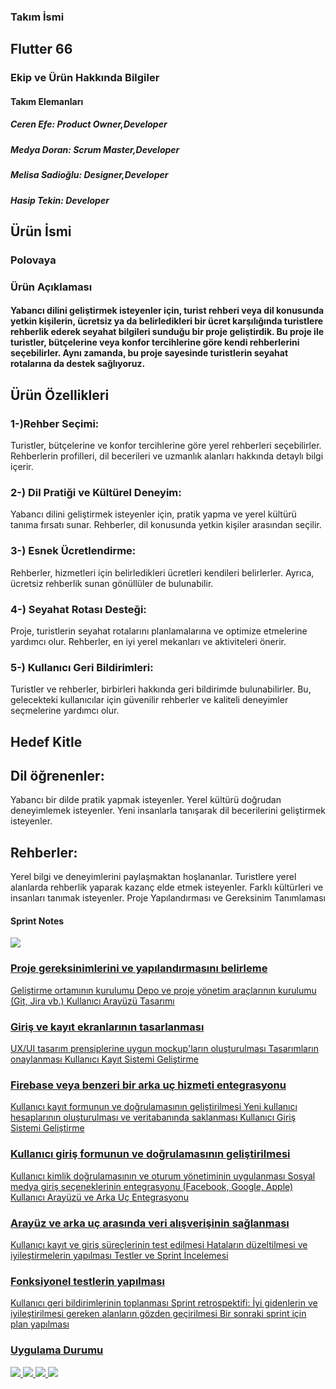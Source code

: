 <H3>Takım İsmi</H3>
<H2>Flutter 66</H2>

<H3>Ekip ve Ürün Hakkında Bilgiler</H3>
<H4>Takım Elemanları</H4>

<H5>Ceren Efe: Product Owner,Developer </H5>
<H5>Medya Doran: Scrum Master,Developer</H5>
<H5>Melisa Sadioğlu: Designer,Developer</H5>
<H5>Hasip Tekin: Developer</H5>


<H2>Ürün İsmi</H2>

<H3>Polovaya</H3>

<h3>Ürün Açıklaması</h3>

<h4>Yabancı dilini geliştirmek isteyenler için, turist rehberi veya dil konusunda yetkin kişilerin, ücretsiz ya da belirledikleri bir ücret karşılığında turistlere rehberlik ederek seyahat bilgileri sunduğu bir proje geliştirdik. Bu proje ile turistler, bütçelerine veya konfor tercihlerine göre kendi rehberlerini seçebilirler. Aynı zamanda, bu proje sayesinde turistlerin seyahat rotalarına da destek sağlıyoruz.</h4>

<h2>Ürün Özellikleri</h2>


<H3>1-)Rehber Seçimi: </H3>Turistler, bütçelerine ve konfor tercihlerine göre yerel rehberleri seçebilirler. Rehberlerin profilleri, dil becerileri ve uzmanlık alanları hakkında detaylı bilgi içerir.
<H3>2-) Dil Pratiği ve Kültürel Deneyim: </H3>Yabancı dilini geliştirmek isteyenler için, pratik yapma ve yerel kültürü tanıma fırsatı sunar. Rehberler, dil konusunda yetkin kişiler arasından seçilir.
<H3>3-) Esnek Ücretlendirme:</H3> Rehberler, hizmetleri için belirledikleri ücretleri kendileri belirlerler. Ayrıca, ücretsiz rehberlik sunan gönüllüler de bulunabilir.
<H3>4-) Seyahat Rotası Desteği:</H3> Proje, turistlerin seyahat rotalarını planlamalarına ve optimize etmelerine yardımcı olur. Rehberler, en iyi yerel mekanları ve aktiviteleri önerir.
<H3>5-) Kullanıcı Geri Bildirimleri:</H3> Turistler ve rehberler, birbirleri hakkında geri bildirimde bulunabilirler. Bu, gelecekteki kullanıcılar için güvenilir rehberler ve kaliteli deneyimler seçmelerine yardımcı olur.


<H2>Hedef Kitle</H2>

<H2>Dil öğrenenler: </H2>
Yabancı bir dilde pratik yapmak isteyenler. 
Yerel kültürü doğrudan deneyimlemek isteyenler. 
Yeni insanlarla tanışarak dil becerilerini geliştirmek isteyenler. 

<H2>Rehberler: </H2>
Yerel bilgi ve deneyimlerini paylaşmaktan hoşlananlar. 
Turistlere yerel alanlarda rehberlik yaparak kazanç elde etmek isteyenler. 
Farklı kültürleri ve insanları tanımak isteyenler.
Proje Yapılandırması ve Gereksinim Tanımlaması

<H4>Sprint Notes</H4>
<a href="#"><img src="planning.jpeg"</a>
<H3>Proje gereksinimlerini ve yapılandırmasını belirleme</H3>
Geliştirme ortamının kurulumu
Depo ve proje yönetim araçlarının kurulumu (Git, Jira vb.)
Kullanıcı Arayüzü Tasarımı

<H3>Giriş ve kayıt ekranlarının tasarlanması</H3>
UX/UI tasarım prensiplerine uygun mockup'ların oluşturulması
Tasarımların onaylanması
Kullanıcı Kayıt Sistemi Geliştirme

<H3>Firebase veya benzeri bir arka uç hizmeti entegrasyonu</H3>
Kullanıcı kayıt formunun ve doğrulamasının geliştirilmesi
Yeni kullanıcı hesaplarının oluşturulması ve veritabanında saklanması
Kullanıcı Giriş Sistemi Geliştirme

<H3>Kullanıcı giriş formunun ve doğrulamasının geliştirilmesi</H3>
Kullanıcı kimlik doğrulamasının ve oturum yönetiminin uygulanması
Sosyal medya giriş seçeneklerinin entegrasyonu (Facebook, Google, Apple)
Kullanıcı Arayüzü ve Arka Uç Entegrasyonu

<H3>Arayüz ve arka uç arasında veri alışverişinin sağlanması</H3>
Kullanıcı kayıt ve giriş süreçlerinin test edilmesi
Hataların düzeltilmesi ve iyileştirmelerin yapılması
Testler ve Sprint İncelemesi

<H3>Fonksiyonel testlerin yapılması</H3>
Kullanıcı geri bildirimlerinin toplanması
Sprint retrospektifi: İyi gidenlerin ve iyileştirilmesi gereken alanların gözden geçirilmesi
Bir sonraki sprint için plan yapılması

<h3>Uygulama Durumu</h3>
<a href="#"><img src="polovoyahome1.png"</a>
<a href="#"><img src="polovoyahome2.png"</a>
<a href="#"><img src="polovoyalogin.png"</a>
<a href="#"><img src="polovoyaregister.png"</a>
